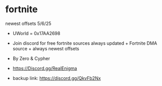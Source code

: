 # fortnite
newest offsets 5/6/25
- UWorld         = 0x17AA2698





- Join discord for free fortnite sources always updated + Fortnite DMA source + always newest offsets
- By Zero & Cypher
- https://Discord.gg/RealEnigma

- backup link: https://discord.gg/QkvFb2Nx
